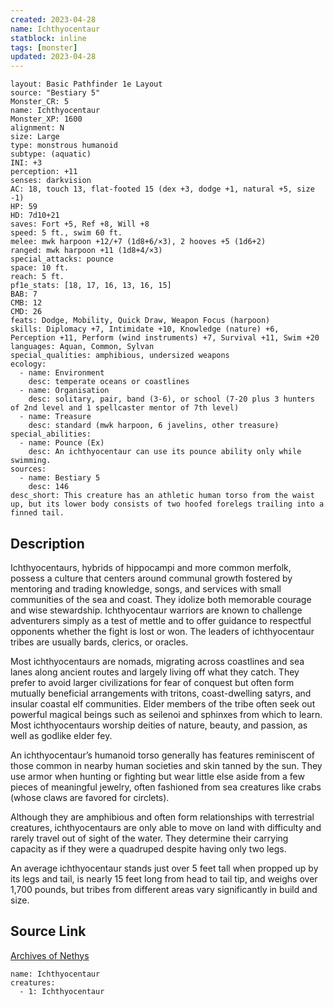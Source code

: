 ```yaml
---
created: 2023-04-28
name: Ichthyocentaur
statblock: inline
tags: [monster]
updated: 2023-04-28
---
```

```statblock
layout: Basic Pathfinder 1e Layout
source: "Bestiary 5"
Monster_CR: 5
name: Ichthyocentaur
Monster_XP: 1600
alignment: N
size: Large
type: monstrous humanoid
subtype: (aquatic)
INI: +3
perception: +11
senses: darkvision
AC: 18, touch 13, flat-footed 15 (dex +3, dodge +1, natural +5, size -1)
HP: 59
HD: 7d10+21
saves: Fort +5, Ref +8, Will +8
speed: 5 ft., swim 60 ft.
melee: mwk harpoon +12/+7 (1d8+6/×3), 2 hooves +5 (1d6+2)
ranged: mwk harpoon +11 (1d8+4/×3)
special_attacks: pounce
space: 10 ft.
reach: 5 ft.
pf1e_stats: [18, 17, 16, 13, 16, 15]
BAB: 7
CMB: 12
CMD: 26
feats: Dodge, Mobility, Quick Draw, Weapon Focus (harpoon)
skills: Diplomacy +7, Intimidate +10, Knowledge (nature) +6, Perception +11, Perform (wind instruments) +7, Survival +11, Swim +20
languages: Aquan, Common, Sylvan
special_qualities: amphibious, undersized weapons
ecology:
  - name: Environment
    desc: temperate oceans or coastlines
  - name: Organisation
    desc: solitary, pair, band (3-6), or school (7-20 plus 3 hunters of 2nd level and 1 spellcaster mentor of 7th level)
  - name: Treasure
    desc: standard (mwk harpoon, 6 javelins, other treasure)
special_abilities:
  - name: Pounce (Ex)
    desc: An ichthyocentaur can use its pounce ability only while swimming.
sources:
  - name: Bestiary 5
    desc: 146
desc_short: This creature has an athletic human torso from the waist up, but its lower body consists of two hoofed forelegs trailing into a finned tail.
```
## Description
Ichthyocentaurs, hybrids of hippocampi and more common merfolk, possess a culture that centers around communal growth fostered by mentoring and trading knowledge, songs, and services with small communities of the sea and coast. They idolize both memorable courage and wise stewardship. Ichthyocentaur warriors are known to challenge adventurers simply as a test of mettle and to offer guidance to respectful opponents whether the fight is lost or won. The leaders of ichthyocentaur tribes are usually bards, clerics, or oracles.

 Most ichthyocentaurs are nomads, migrating across coastlines and sea lanes along ancient routes and largely living off what they catch. They prefer to avoid larger civilizations for fear of conquest but often form mutually beneficial arrangements with tritons, coast-dwelling satyrs, and insular coastal elf communities. Elder members of the tribe often seek out powerful magical beings such as seilenoi and sphinxes from which to learn. Most ichthyocentaurs worship deities of nature, beauty, and passion, as well as godlike elder fey.

 An ichthyocentaur’s humanoid torso generally has features reminiscent of those common in nearby human societies and skin tanned by the sun. They use armor when hunting or fighting but wear little else aside from a few pieces of meaningful jewelry, often fashioned from sea creatures like crabs (whose claws are favored for circlets).

 Although they are amphibious and often form relationships with terrestrial creatures, ichthyocentaurs are only able to move on land with difficulty and rarely travel out of sight of the water. They determine their carrying capacity as if they were a quadruped despite having only two legs.

 An average ichthyocentaur stands just over 5 feet tall when propped up by its legs and tail, is nearly 15 feet long from head to tail tip, and weighs over 1,700 pounds, but tribes from different areas vary significantly in build and size.
## Source Link
[Archives of Nethys](https://aonprd.com/MonsterDisplay.aspx?ItemName=Ichthyocentaur)
```encounter-table
name: Ichthyocentaur
creatures:
  - 1: Ichthyocentaur
```
